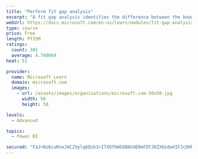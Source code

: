 ```yaml
---
title: "Perform fit gap analysis"
excerpt: "A fit gap analysis identifies the difference between the known requirements and the proposed or current solution. This module covers performing a fit gap analysis."
webUrl: https://docs.microsoft.com/en-us/learn/modules/fit-gap-analysis/
type: course
price: Free
length: PT35M
ratings:
  count: 301
  average: 4.740864
heat: 51

provider:
  name: Microsoft Learn
  domain: microsoft.com
  images:
    - url: /assets/images/organizations/microsoft.com-50x50.jpg
      width: 50
      height: 50

levels:
  - Advanced

topics:
  - Power BI

secured: "FaJ+Nz6cuRneJHCZVplq6Qzb3rITXOfbW5DB0U4ERmFDTJKZXOzdwVIF3cDHhaj4QWQU/0g7zdeAFNW1xw3b51N6in4QpEgZ8HgQ1L0idarUgCNB6PWgTQiUFQIcRZqp62/beG02h3d7ga7cRh9SjcZouJ2EVQ+5LS+mklNkNKnIQAe1Yh5Qqxc0nDK42vprLSbLtedfxKAoliY+fRlxb0oUMZhVJDArxKR/z6OeEezOgAxxfnW4J5R5jAhbNEqNe/tNAAXSpTyqizs1cLiszw0KwuhaCoVe4GfRLUjJVIovQxZyh9JnBmNkFEgiwuo10B0I4sc2YujGAkhunweeBio/xdGzOOZGk4FYXzXwjAkR4GYaGEBgWbQQ0rS6xAmyfQYYKA8MCv/E6m0YGPU54A==;AsdvmJlWjyXYxE2e/tXEPg=="
---
```


